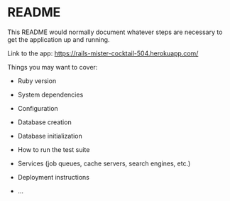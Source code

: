 # README

This README would normally document whatever steps are necessary to get the
application up and running.

Link to the app: https://rails-mister-cocktail-504.herokuapp.com/

Things you may want to cover:

* Ruby version

* System dependencies

* Configuration

* Database creation

* Database initialization

* How to run the test suite

* Services (job queues, cache servers, search engines, etc.)

* Deployment instructions

* ...
